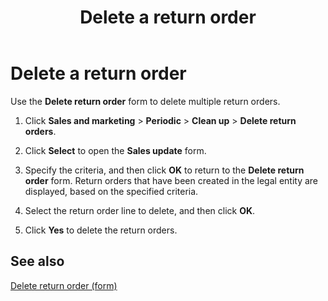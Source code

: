 ﻿---
title: Delete a return order
TOCTitle: Delete a return order
ms:assetid: a38a0a99-78b5-4f18-9613-6e73f75669fe
ms:mtpsurl: https://technet.microsoft.com/en-us/library/Gg213406(v=AX.60)
ms:contentKeyID: 36058811
ms.date: 04/18/2014
mtps_version: v=AX.60
_tocRel: gg230920(v=ax.60)/toc.json
---

# Delete a return order 




Use the **Delete return order** form to delete multiple return orders.

1.  Click **Sales and marketing** \> **Periodic** \> **Clean up** \> **Delete return orders**.

2.  Click **Select** to open the **Sales update** form.

3.  Specify the criteria, and then click **OK** to return to the **Delete return order** form. Return orders that have been created in the legal entity are displayed, based on the specified criteria.

4.  Select the return order line to delete, and then click **OK**.

5.  Click **Yes** to delete the return orders.

## See also

[Delete return order (form)](https://technet.microsoft.com/en-us/library/hh597318\(v=ax.60\))

  


